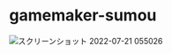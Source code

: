 # gamemaker-sumou
![スクリーンショット 2022-07-21 055026](https://user-images.githubusercontent.com/96648305/180079600-e3adfa31-01bb-4342-95ef-51be9dcf5206.png)
